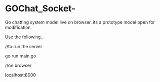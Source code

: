 # GOChat_Socket-
Go chatting system model live on browser. its a prototype model open for modification.


Use the following..

//to run the server

go run main.go

//on browser

localhost:8000
